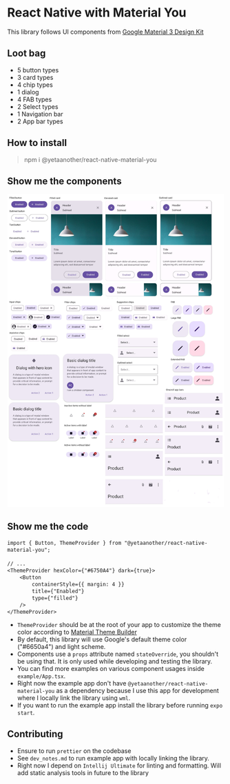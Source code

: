 # React Native with Material You

This library follows UI components
from [Google Material 3 Design Kit](https://www.figma.com/community/file/1035203688168086460)

## Loot bag

* 5 button types
* 3 card types
* 4 chip types
* 1 dialog
* 4 FAB types
* 2 Select types
* 1 Navigation bar
* 2 App bar types

## How to install

> npm i @yetaanother/react-native-material-you

## Show me the components

![](screenshots/components.png)

## Show me the code

```
import { Button, ThemeProvider } from "@yetaanother/react-native-material-you";

// ...
<ThemeProvider hexColor={"#6750A4"} dark={true}>
    <Button
        containerStyle={{ margin: 4 }}
        title={"Enabled"}
        type={"filled"}
    />
</ThemeProvider>      
```

* `ThemeProvider` should be at the root of your app to customize the theme color according
  to [Material Theme Builder](https://material-foundation.github.io/material-theme-builder/#/dynamic)
* By default, this library will use Google's default theme color ("#6650a4") and light scheme.
* Components use a `props` attribute named `stateOverride`, you shouldn't be using that. It is only used while
  developing and testing the library.
* You can find more examples on various component usages inside `example/App.tsx`.
* Right now the example app don't have `@yetaanother/react-native-material-you` as a dependency because I use this app
  for development where I locally link the library using `wml`.
* If you want to run the example app install the library before running `expo start`.

## Contributing

* Ensure to run `prettier` on the codebase
* See `dev_notes.md` to run example app with locally linking the library.
* Right now I depend on `Intellij Ultimate` for linting and formatting. Will add static analysis tools in future to the
  library